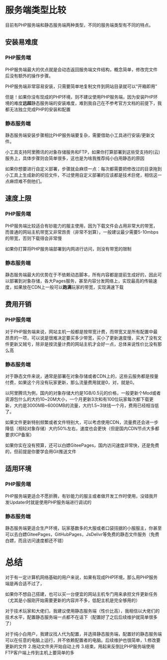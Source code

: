 # 服务端类型比较

目前有PHP服务端和静态服务端两种类型，不同的服务端类型有不同的特点。

## 安装易难度

### PHP服务端

PHP服务端最大的优点就是会动态返回服务端文件结构，概念简单，修改完文件后没有额外的操作步骤。

PHP服务端非常容易安装，只需要简单地复制文件到网站目录就可以“开箱即用”

但是！如果你没有现成的PHP环境，则不建议使用PHP服务端，因为安装PHP环境的难度**远超**静态服务端的安装难度，难到我自己在不参考官方文档的前提下，我都无法独立完成PHP的安装和配置

### 静态服务端

静态服务端安装步骤相比PHP服务端要复杂，需要借助小工具进行安装/更新文件。

小工具支持阿里腾讯的对象存储服务和FTP，如果你打算部署到这些受支持的(云)服务上，具体步骤则会简单很多，这也是为啥我推荐纯小白用静态的原因

如果你想要进行自定义部署，步骤就会麻烦一点：每次都需要把修改过的目录拖到小工具上生成新的校验文件，不过使用自定义部署的应该都是技术巨佬，相信这一点麻烦难不倒他们。

## 速度上限

### PHP服务端

PHP服务端比较适合有钞能力的服主使用，因为下载文件会占用非常大的带宽，而普通的网站主机带宽又非常昂贵（非常不划算），一般建议最少需要5-10mbps的带宽，否则下载得会非常慢

如果你打算将PHP服务端部署到内网进行访问，则没有带宽的限制

### 静态服务端

静态服务端最大的优势在于不依赖动态脚本，所有内容都是提前生成好的，因此可以部署到对象存储，各大Pages服务，甚至内容分发网络上，实现最高的传输速度，如果放在CDN上一般可以**跑满**玩家的带宽，实现满速下载

## 费用开销

### PHP服务端

对于PHP服务端来说，网站主机一般都是按带宽计费，而带宽又是所有配置中最昂贵的一项，可以说是很难决定要买多少带宽，买小了更新速度慢，买大了没有文件更新又贼亏，除非是按流量计费的网站主机才会好一点，总体来说性价比没有那么高

### 静态服务端

对于静态文件来说，通常是部署在对象存储或者CDN上的，这些云服务都是按量付费，如果这个月没有玩家更新，那么流量费用就是0，对，就是0。

以阿里腾讯为例，国内的对象存储大约是1GB/0.5元的价格，一般更新个Mod或者资源包什么的大约10\~20M大小，一个月更新3次和有100位玩家每次都下载更新，大约是3000MB\~6000MB的流量，大约1.5\~3块钱一个月，费用已经相当低了。

如果文件更新特别频繁或者文件特别大，可以考虑使用CDN，流量费还会进一步降低（相较对象存储）大约50%左右，速度也会更快（但是国内CDN节点大多都要求ICP备案）

如果你实在没有预算，还可以白嫖GiteePages，国内访问速度非常快，还是免费的，但前提是你要学会用Git推送文件

## 适用环境

### PHP服务端

PHP服务端更适合不愿折腾，有钞能力的服主或者做开发工作时使用，没错我开发Updater时就是使用PHP服务端进行调试的

### 静态服务端

静态服务端更适合生产环境，玩家基数多的大服或者口袋拮据的小服服主，你甚至可以去白嫖GiteePages，GitHubPages，JsDelivr等免费的静态文件服务（免费白嫖，而且访问速度都还不错）

# 总结

对于有一定计算机网络基础的用户来说，如果有现成PHP环境，那么用PHP服务端是再合适不过了，

如果你不想自己搭建，也可以买一台便宜的网站主机专门用来承担文件更新任务（尤其是小服刚开始需要更新的内容并不多，低配主机是完全够用的）

对于技术玩家和大佬们，我建议使用静态服务端（性价比高），我相信以大佬们的技术水平，配置静态服务端一点都不在话下（配置好了之后后续维护就简单很多了）

对于纯小白用户，我建议找人代为配置，并选择静态服务端，配置好的静态服务端可以在任意的电脑上运行，并不依赖配置者的电脑。后续维护也很简单，1.修改要更新的文件 2.拖动文件夹开始自动上传 3.结束。用起来反倒比PHP服务端使用FTP客户端上传到主机上要简单的多